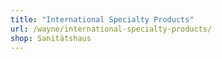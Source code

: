 ```yaml
---
title: "International Specialty Products"
url: /wayne/international-specialty-products/
shop: Sanitätshaus
---
```

